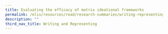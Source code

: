 ```yaml
---
title: Evaluating the efficacy of matrix ideational frameworks
permalink: /elis/resources/read/research-summaries/writing-representing/efficacy-matrix-ideational-frameworks/
description: ""
third_nav_title: Writing and Representing
---
```

